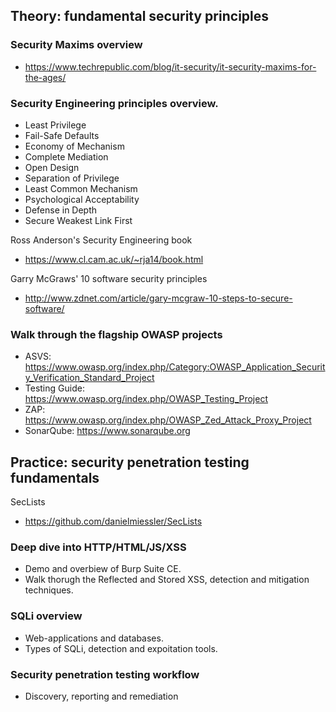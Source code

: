 ## Theory: fundamental security principles

### Security Maxims overview
- https://www.techrepublic.com/blog/it-security/it-security-maxims-for-the-ages/

### Security Engineering principles overview.
- Least Privilege
- Fail-Safe Defaults
- Economy of Mechanism
- Complete Mediation
- Open Design
- Separation of Privilege
- Least Common Mechanism
- Psychological Acceptability
- Defense in Depth
- Secure Weakest Link First

Ross Anderson's Security Engineering book
- https://www.cl.cam.ac.uk/~rja14/book.html

Garry McGraws' 10 software security principles
- http://www.zdnet.com/article/gary-mcgraw-10-steps-to-secure-software/

### Walk through the flagship OWASP projects
- ASVS: https://www.owasp.org/index.php/Category:OWASP_Application_Security_Verification_Standard_Project
- Testing Guide: https://www.owasp.org/index.php/OWASP_Testing_Project
- ZAP: https://www.owasp.org/index.php/OWASP_Zed_Attack_Proxy_Project
- SonarQube: https://www.sonarqube.org

## Practice: security penetration testing fundamentals

SecLists
- https://github.com/danielmiessler/SecLists

### Deep dive into HTTP/HTML/JS/XSS
- Demo and overbiew of Burp Suite CE.
- Walk thorugh the Reflected and Stored XSS, detection and mitigation techniques.

### SQLi overview
- Web-applications and databases.
- Types of SQLi, detection and expoitation tools.

### Security penetration testing workflow
- Discovery, reporting and remediation
